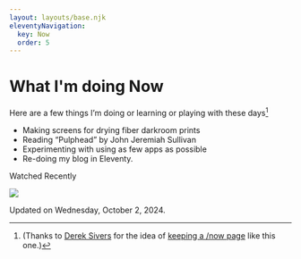 ```yaml
---
layout: layouts/base.njk
eleventyNavigation:
  key: Now
  order: 5
---
```


# What I'm doing Now

Here are a few things I’m doing or learning or playing with these days[^thx]

-   Making screens for drying fiber darkroom prints
-   Reading “Pulphead” by John Jeremiah Sullivan
-   Experimenting with using as few apps as possible
-   Re-doing my blog in Eleventy.

Watched Recently

![](/img/watched.webp)

Updated on Wednesday, October 2, 2024.

[^thx]: (Thanks to [Derek Sivers](https://sive.rs/) for the idea of [keeping a /now page](https://nownownow.com/about) like this one.)
